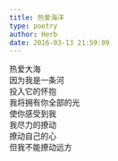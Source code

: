 ```yaml
---  
title: 热爱海洋  
type: poetry  
author: Herb  
date: 2016-03-13 21:59:09    
---  
```

热爱大海  
因为我是一条河  
投入它的怀抱  
我将拥有你全部的光    
使你感受到我  
我尽力的撩动  
撩动自己的心  
但我不能撩动远方  
